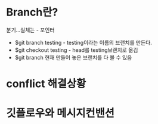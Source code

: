 # Branch란?
분기...실체는 - 포인터

- $git branch testing  - testing이라는 이름의 브랜치를 만든다.
- $git checkout testing - head를 testing브랜치로 옮김
- $git branch 현재 만들어 놓은 브랜치를 다 볼 수 있음

# conflict 해결상황

# 깃플로우와 메시지컨밴션
